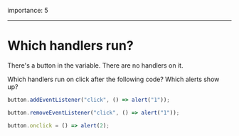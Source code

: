 importance: 5

---

# Which handlers run?

There's a button in the variable. There are no handlers on it.

Which handlers run on click after the following code? Which alerts show up?

```js no-beautify
button.addEventListener("click", () => alert("1"));

button.removeEventListener("click", () => alert("1"));

button.onclick = () => alert(2);
```
